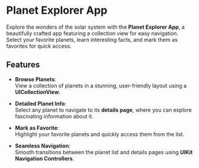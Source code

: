 # Planet Explorer App  

Explore the wonders of the solar system with the **Planet Explorer App**, a beautifully crafted app featuring a collection view for easy navigation. Select your favorite planets, learn interesting facts, and mark them as favorites for quick access.

## Features  

- **Browse Planets**:  
  View a collection of planets in a stunning, user-friendly layout using a **UICollectionView**.  

- **Detailed Planet Info**:  
  Select any planet to navigate to its **details page**, where you can explore fascinating information about it.  

- **Mark as Favorite**:  
  Highlight your favorite planets and quickly access them from the list.  

- **Seamless Navigation**:  
  Smooth transitions between the planet list and details pages using **UIKit Navigation Controllers**.  
